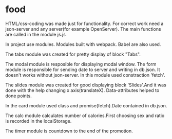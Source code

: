 # food

HTML/css-coding was made just for functionality.
For correct work need a json-server and any server(for example OpenServer).
The main functions are called in the module js.js

In project use modules. Modules built with webpack. Babel are also used.

The tabs module was created for pretty display of block "Tabs".

The modal module is resposible for displaying modal window.
The form module is responsible for sending date to server and writing in db.json. It doesn't works without json-server. In this module used constraction 'fetch'.

The slides module was created for good displaying block 'Slides'.And it was done with the help changing x axis(translateX). Data-attributes helped to done points.

In the card module used class and promise(fetch).Date contained in db.json.

The calc module calculates number of calories.First choosing sex and ratio is recorded in the localStorage.

The timer module is countdown to the end of the promotion.
